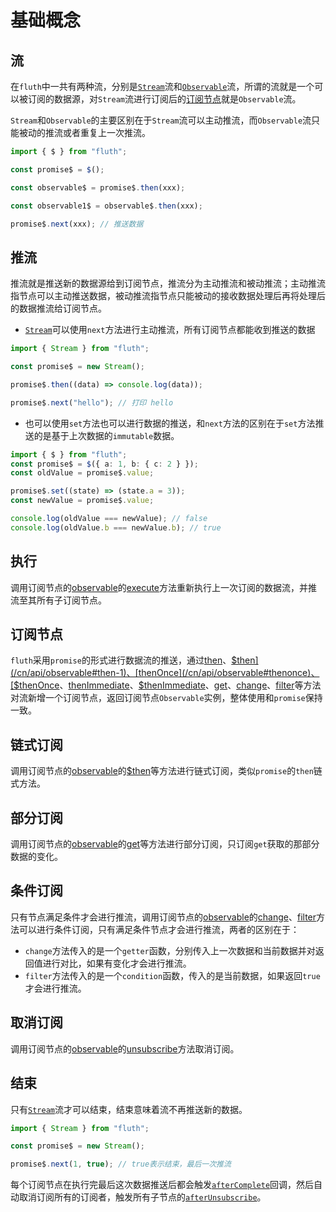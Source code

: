# 基础概念

## 流

在`fluth`中一共有两种流，分别是[`Stream`](/cn/api/stream)流和[`Observable`](/cn/api/observable)流，所谓的流就是一个可以被订阅的数据源，对`Stream`流进行订阅后的[订阅节点](#订阅节点)就是`Observable`流。

`Stream`和`Observable`的主要区别在于`Stream`流可以主动推流，而`Observable`流只能被动的推流或者重复上一次推流。

```typescript
import { $ } from "fluth";

const promise$ = $();

const observable$ = promise$.then(xxx);

const observable1$ = observable$.then(xxx);

promise$.next(xxx); // 推送数据
```

## 推流

推流就是推送新的数据源给到订阅节点，推流分为主动推流和被动推流；主动推流指节点可以主动推送数据，被动推流指节点只能被动的接收数据处理后再将处理后的数据推流给订阅节点。

- [`Stream`](/cn/api/stream)可以使用`next`方法进行主动推流，所有订阅节点都能收到推送的数据

```typescript
import { Stream } from "fluth";

const promise$ = new Stream();

promise$.then((data) => console.log(data));

promise$.next("hello"); // 打印 hello
```

- 也可以使用`set`方法也可以进行数据的推送，和`next`方法的区别在于`set`方法推送的是基于上次数据的`immutable`数据。

```typescript
import { $ } from "fluth";
const promise$ = $({ a: 1, b: { c: 2 } });
const oldValue = promise$.value;

promise$.set((state) => (state.a = 3));
const newValue = promise$.value;

console.log(oldValue === newValue); // false
console.log(oldValue.b === newValue.b); // true
```

## 执行

调用订阅节点的[observable](/cn/api/observable)的[execute](/cn/api/observable#execute)方法重新执行上一次订阅的数据流，并推流至其所有子订阅节点。

## 订阅节点

`fluth`采用`promise`的形式进行数据流的推送，通过[then](/cn/api/observable#then)、[$then](/cn/api/observable#then-1)、[thenOnce](/cn/api/observable#thenonce)、[$thenOnce](/cn/api/observable#thenonce-1)、[thenImmediate](/cn/api/observable#thenimmediate)、[$thenImmediate](/cn/api/observable#thenimmediate-1)、[get](/cn/api/observable#get)、[change](/cn/api/observable#change)、[filter](/cn/api/observable#filter)等方法对流新增一个订阅节点，返回订阅节点`Observable`实例，整体使用和`promise`保持一致。

## 链式订阅

调用订阅节点的[observable](/cn/api/observable)的[$then](/cn/api/observable#then-1)等方法进行链式订阅，类似`promise`的`then`链式方法。

## 部分订阅

调用订阅节点的[observable](/cn/api/observable)的[get](/cn/api/observable#get)等方法进行部分订阅，只订阅`get`获取的那部分数据的变化。

## 条件订阅

只有节点满足条件才会进行推流，调用订阅节点的[observable](/cn/api/observable)的[change](/cn/api/observable#change)、[filter](/cn/api/observable#filter)方法可以进行条件订阅，只有满足条件节点才会进行推流，两者的区别在于：

- `change`方法传入的是一个`getter`函数，分别传入上一次数据和当前数据并对返回值进行对比，如果有变化才会进行推流。
- `filter`方法传入的是一个`condition`函数，传入的是当前数据，如果返回`true`才会进行推流。

## 取消订阅

调用订阅节点的[observable](/cn/api/observable)的[unsubscribe](/cn/api/observable#unsubscribe)方法取消订阅。

## 结束

只有[`Stream`](/cn/api/stream)流才可以结束，结束意味着流不再推送新的数据。

```typescript
import { Stream } from "fluth";

const promise$ = new Stream();

promise$.next(1, true); // true表示结束，最后一次推流
```

每个订阅节点在执行完最后这次数据推送后都会触发[`afterComplete`](/cn/api/observable#aftercomplete)回调，然后自动取消订阅所有的订阅者，触发所有子节点的[`afterUnsubscribe`](/cn/api/observable#afterunsubscribe)。
